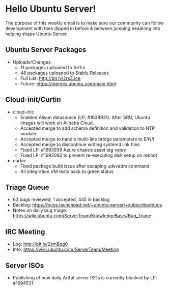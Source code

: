 # Hello Ubuntu Server!
 
The purpose of this weekly email is to make sure our community can follow
development with toes dipped in before & between jumping headlong into helping
shape Ubuntu Server.
 
## Ubuntu Server Packages
- Uploads/Changes:
    - 11 packages uploaded to Artful
    - 48 packages uploaded to Stable Releases
    - Full List: http://bit.ly/2rsZJce
    - Future: https://merges.ubuntu.com/main.html
 
## Cloud-init/Curtin
- cloud-init:
    - Enabled Aliyun datasource (LP: #1638931).   After SRU, Ubuntu images will work on Alibaba Cloud.
    - Accepted merge to add schema definition and validation to NTP module
    - Accepted merge to handle multi-line bridge parameters to E/N/I
    - Accepted merge to discontinue writing systemd link files
    - Fixed LP: #1693939 Azure chassis asset tag value
    - Fixed LP: #1692093 to prevent re-executing disk setup on reboot
- curtin:
    - Fixed package build issue after escaping udevadm command
    - All integration VM tests back to green status
 
## Triage Queue
- 63 bugs reviewed, 1 accepted, 445 in backlog
- Backlog: https://bugs.launchpad.net/~ubuntu-server/+subscribedbugs
- Notes on daily bug triage:
  https://wiki.ubuntu.com/ServerTeam/KnowledgeBase#Bug_Triage
 
## IRC Meeting
- Log: http://bit.ly/2smBqg0
- Info: https://wiki.ubuntu.com/ServerTeam/Meeting
 
## Server ISOs
- Publishing of new daily Artful server ISOs is currently blocked by LP: #1694531
